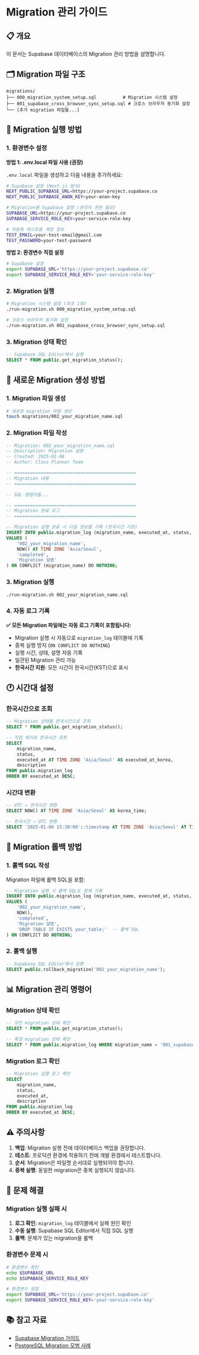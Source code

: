 # Migration 관리 가이드

## 📋 개요

이 문서는 Supabase 데이터베이스의 Migration 관리 방법을 설명합니다.

## 🗂️ Migration 파일 구조

```
migrations/
├── 000_migration_system_setup.sql          # Migration 시스템 설정
├── 001_supabase_cross_browser_sync_setup.sql # 크로스 브라우저 동기화 설정
└── [추가 migration 파일들...]
```

## 🚀 Migration 실행 방법

### 1. 환경변수 설정

**방법 1: .env.local 파일 사용 (권장)**

`.env.local` 파일을 생성하고 다음 내용을 추가하세요:

```bash
# Supabase 설정 (Next.js 방식)
NEXT_PUBLIC_SUPABASE_URL=https://your-project.supabase.co
NEXT_PUBLIC_SUPABASE_ANON_KEY=your-anon-key

# Migration용 Supabase 설정 (관리자 권한 필요)
SUPABASE_URL=https://your-project.supabase.co
SUPABASE_SERVICE_ROLE_KEY=your-service-role-key

# 자동화 테스트용 계정 정보
TEST_EMAIL=your-test-email@gmail.com
TEST_PASSWORD=your-test-password
```

**방법 2: 환경변수 직접 설정**

```bash
# Supabase 설정
export SUPABASE_URL='https://your-project.supabase.co'
export SUPABASE_SERVICE_ROLE_KEY='your-service-role-key'
```

### 2. Migration 실행

```bash
# Migration 시스템 설정 (최초 1회)
./run-migration.sh 000_migration_system_setup.sql

# 크로스 브라우저 동기화 설정
./run-migration.sh 001_supabase_cross_browser_sync_setup.sql
```

### 3. Migration 상태 확인

```sql
-- Supabase SQL Editor에서 실행
SELECT * FROM public.get_migration_status();
```

## 📝 새로운 Migration 생성 방법

### 1. Migration 파일 생성

```bash
# 새로운 migration 파일 생성
touch migrations/002_your_migration_name.sql
```

### 2. Migration 파일 작성

```sql
-- Migration: 002_your_migration_name.sql
-- Description: Migration 설명
-- Created: 2025-01-06
-- Author: Class Planner Team

-- ==============================================
-- Migration 내용
-- ==============================================

-- SQL 명령어들...

-- ==============================================
-- Migration 완료 로그
-- ==============================================

-- Migration 실행 완료 시 다음 정보를 기록 (한국시간 기준)
INSERT INTO public.migration_log (migration_name, executed_at, status, description)
VALUES (
    '002_your_migration_name',
    NOW() AT TIME ZONE 'Asia/Seoul',
    'completed',
    'Migration 설명'
) ON CONFLICT (migration_name) DO NOTHING;
```

### 3. Migration 실행

```bash
./run-migration.sh 002_your_migration_name.sql
```

### 4. 자동 로그 기록

**✅ 모든 Migration 파일에는 자동 로그 기록이 포함됩니다:**

- Migration 실행 시 자동으로 `migration_log` 테이블에 기록
- 중복 실행 방지 (`ON CONFLICT DO NOTHING`)
- 실행 시간, 상태, 설명 자동 기록
- 일관된 Migration 관리 가능
- **한국시간 지원**: 모든 시간이 한국시간(KST)으로 표시

## 🕐 시간대 설정

### **한국시간으로 조회**

```sql
-- Migration 상태를 한국시간으로 조회
SELECT * FROM public.get_migration_status();

-- 직접 쿼리로 한국시간 조회
SELECT
    migration_name,
    status,
    executed_at AT TIME ZONE 'Asia/Seoul' AS executed_at_korea,
    description
FROM public.migration_log
ORDER BY executed_at DESC;
```

### **시간대 변환**

```sql
-- UTC → 한국시간 변환
SELECT NOW() AT TIME ZONE 'Asia/Seoul' AS korea_time;

-- 한국시간 → UTC 변환
SELECT '2025-01-06 15:30:00'::timestamp AT TIME ZONE 'Asia/Seoul' AT TIME ZONE 'UTC' AS utc_time;
```

## 🔄 Migration 롤백 방법

### 1. 롤백 SQL 작성

Migration 파일에 롤백 SQL을 포함:

```sql
-- Migration 실행 시 롤백 SQL도 함께 기록
INSERT INTO public.migration_log (migration_name, executed_at, status, description, rollback_sql)
VALUES (
    '002_your_migration_name',
    NOW(),
    'completed',
    'Migration 설명',
    'DROP TABLE IF EXISTS your_table;'  -- 롤백 SQL
) ON CONFLICT DO NOTHING;
```

### 2. 롤백 실행

```sql
-- Supabase SQL Editor에서 실행
SELECT public.rollback_migration('002_your_migration_name');
```

## 📊 Migration 관리 명령어

### Migration 상태 확인

```sql
-- 모든 migration 상태 확인
SELECT * FROM public.get_migration_status();

-- 특정 migration 상태 확인
SELECT * FROM public.migration_log WHERE migration_name = '001_supabase_cross_browser_sync_setup';
```

### Migration 로그 확인

```sql
-- Migration 실행 로그 확인
SELECT
    migration_name,
    status,
    executed_at,
    description
FROM public.migration_log
ORDER BY executed_at DESC;
```

## ⚠️ 주의사항

1. **백업**: Migration 실행 전에 데이터베이스 백업을 권장합니다.
2. **테스트**: 프로덕션 환경에 적용하기 전에 개발 환경에서 테스트합니다.
3. **순서**: Migration은 파일명 순서대로 실행되어야 합니다.
4. **중복 실행**: 동일한 migration은 중복 실행되지 않습니다.

## 🔧 문제 해결

### Migration 실행 실패 시

1. **로그 확인**: `migration_log` 테이블에서 실패 원인 확인
2. **수동 실행**: Supabase SQL Editor에서 직접 SQL 실행
3. **롤백**: 문제가 있는 migration을 롤백

### 환경변수 문제 시

```bash
# 환경변수 확인
echo $SUPABASE_URL
echo $SUPABASE_SERVICE_ROLE_KEY

# 환경변수 설정
export SUPABASE_URL='https://your-project.supabase.co'
export SUPABASE_SERVICE_ROLE_KEY='your-service-role-key'
```

## 📚 참고 자료

- [Supabase Migration 가이드](https://supabase.com/docs/guides/database/migrations)
- [PostgreSQL Migration 모범 사례](https://www.postgresql.org/docs/current/ddl-alter.html)
